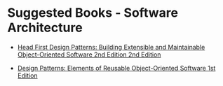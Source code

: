 
# Suggested Books - Software Architecture 

- [Head First Design Patterns: Building Extensible and Maintainable Object-Oriented Software 2nd Edition 2nd Edition](https://www.amazon.com/Head-First-Design-Patterns-Object-Oriented-dp-149207800X/dp/149207800X/)

- [Design Patterns: Elements of Reusable Object-Oriented Software 1st Edition](https://www.amazon.com/Design-Patterns-Elements-Reusable-Object-Oriented/dp/0201633612/) 



